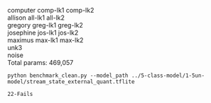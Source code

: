 computer comp-lk1 comp-lk2  
allison all-lk1 all-lk2  
gregory greg-lk1 greg-lk2  
josephine jos-lk1 jos-lk2  
maximus max-lk1 max-lk2  
unk3  
noise  
Total params: 469,057
```
python benchmark_clean.py --model_path ../5-class-model/1-5un-model/stream_state_external_quant.tflite 

22-Fails
```
